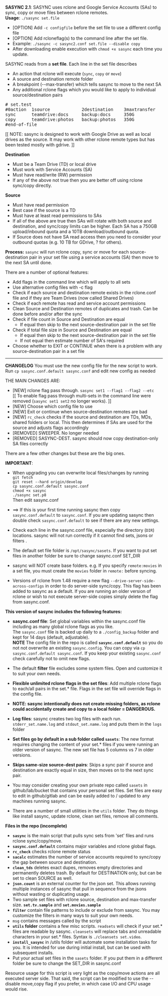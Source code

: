 **SASYNC 2.1**:   SASYNC uses rclone and Google Service Accounts (SAs) to sync, copy or move files between rclone remotes.  
**Usage**:  `./sasync set.file`
- [OPTION] Add `-c configfile` before the set file to use a different config file  
- [OPTION] Add rcloneflag(s) to the command line after the set file.
- Example: `./sasync -c sasync2.conf set.file --disable copy`
- After downloading enable execution with `chmod +x sasync` each time you update.  

SASYNC reads from a **set file**. Each line in the set file describes 
- An action that rclone will execute (`sync`, `copy` or `move`)
- A source and destination remote folder
- A breakpoint (--max-transfer) which tells sasync to move to the next SA
- Any additional rclone flags which you would like to apply to individual source/destination pairs
<pre>
# set.test
#0action  1source            2destination    3maxtransfer   4rcloneflags
sync      teamdrive:docs     backup:docs     350G
copy      teamdrive:photos   backup:photos   350G           --transfers=8
#end-of-file
</pre>

[[ NOTE: sasync is designed to work with Google Drive as well as local drives as the source. It may work with other rclone remote types but has been tested mostly with gdrive. ]]

**Destination** 
- Must be a Team Drive (TD) or local drive
- Must work with Service Accounts (SA) 
- Must have read/write (RW) permission
- If any of the above not true then you are better off using rclone sync/copy directly.

**Source** 
- Must have read permission 
- Best case if the source is a TD
- Must have at least read permissions to SAs
- If all of the above are true then SAs will rotate with both source and destination, and sync/copy limits can be higher. Each SA has a 750GB upload/inbound quota and a 10TB download/outbound quota.
- If Source does not have SA read access then you need to consider your outbound quotas (e.g. 10 TB for GDrive, ? for others).

**Process:**  `sasync` will run rclone copy, sync or move for each source-destination pair in your set file using a service accounts (SA)
then move to the next SA until done.

There are a number of optional features:
- Add flags in the command line which will apply to all sets
- Use alternative config files with -c flag
- Check if each source and destination remote exists in the rclone.conf file and if they are Team Drives (now called Shared Drives)
- Check if each remote has read and service account permissions
- Clean Source and Destination remotes of duplicates and trash. Can be done before and/or after the sync
- Check if file count in Source and Destination are equal
  - If equal then skip to the next source-destination pair in the set file
- Check if total file size in Source and Destination are equal
  - If equal then skip to the next source-destination pair in the set file
  - If not equal then estimate number of SA's required
- Choose whether to EXIT or CONTINUE when there is a problem with any source-destination pair in a set file


---
**CHANGELOG**
You must use the new config file for the new script to work. Run `cp sasync.conf.default sasync.conf` and edit new config as needed    

THE MAIN CHANGES ARE:    
- [NEW] rclone flag pass through. `sasync set1 --flag1 --flag2 --etc`  
   [[ To enable flag pass through multi-sets in the command line were removed (`sasync set1 set2` no longer works). ]]    
- [NEW] Choose which config file to use
- [NEW] Exit or continue when source-destination remotes are bad
- [NEW] `rc_check` checks if the source and destination are TDs, MDs, shared folders or local. This then determines if SAs are used for the source and adjusts flags accordingly
- [REMOVED] SWEEPER. No longer needed   
- [REMOVED] SASYNC-DEST. sasync should now copy destination-only SA files correctly     

There are a few other changes but these are the big ones.    

**IMPORTANT**:   

- When upgrading you can overwrite local files/changes by running  
  `git fetch`  
  `git reset --hard origin/develop`  
  `cp sasync.conf.default sasync.conf`  
  `chmod +x sasync`  
  `./sasync set.p8`  
  Then edit sasync.conf 

- ==>  If this is your first time running sasync then copy `sasync.conf.default` to `sasync.conf`. If you are updating sasync then double check `sasync.conf.default` to see if there are any new settings.   

- Check each line in the sasync.conf file, especially the directory (`DIR`) locations. sasync will not run correctly if it cannot find sets, jsons or filters .    

- The default set file folder is `/opt/sasync/sasets`. If you want to put set files in another folder be sure to change sasync.conf SET_DIR    

- sasync will NOT create base folders. e.g. If you specify `remote:movies` in a set file, you must create the `movies` folder in `remote:` before syncing.    

- Versions of rclone from 1.48 require a new flag `--drive-server-side-across-configs` in order to do server-side sync/copy. This flag has been added to sasync as a default. If you are running an older version of rclone or wish to not execute server-side copies simply delete the flag from sasync.conf.  

**This version of sasync includes the following features:**

*  **sasync.conf file**:  Set global variables within the sasync.conf file including as many global rclone flags as you like.   
The `sasync.conf` file is backed up daily to a `./config_backup` folder and kept for 14 days (default, adjustable).    
**NOTE** The config file in the repo is called **`sasync.conf.default`** so you do not not overwrite an existing `sasync.config`.
You can copy via `cp sasync.conf.default sasync.conf`. If you keep your existing `sasync.conf` check carefully not to omit new flags.     
*  The default **filter** file excludes some system files. Open and customize it to suit your own needs.

*  **Flexible unlimited rclone flags in the set files**:  Add multiple rclone flags to each/all pairs in the set.* file. Flags in the set file will override
flags in the config file.

* **NOTE: sasync intentionally does not create missing folders, as rclone could accidentally create and copy to a local folder = DANGEROUS.**

*  **Log files**:  sasync creates two log files with each run. `stderr_set.name.log` and `stdout_set.name.log` and puts them in the `logs` folder

*  **Set files go by default in a sub folder called `sasets`**:  The new format requires changing the content of your set.* files if you were
running an older version of sasync.  The new set file has 5 columns vs 7 in older versions.

*  **Skips same-size source-dest pairs**:  Skips a sync pair if source and destination are exactly equal in size, then moves on to the next sync pair.

*  You may consider creating your own private repo called `sasets` in github/lab/bucket that contains your personal set files. 
Set files are easy to edit in github/gitlab and can be easily added to / updated to any machines running sasync.

* There are a number of small utilities in the `utils` folder. They do things like install sasync, update rclone, clean set files, remove all comments.

**Files in the repo (incomplete)**
- **`sasync`** is the main script that pulls sync sets from 'set' files and runs rclone sync/copy/move.
- **`sasync.conf.default`** contains major variables and rclone global flags.
- **`rc_check`** checks rclone remote status
- **`sacalc`** estimates the number of service accounts required to sync/copy the gap between source and destination.
- **`clean_tds`** deletes exact dupes, removes empty directories and permanently deletes trash. By default for DESTINATION only, 
but can be set to clean SOURCE as well.
- **`json.count`** is an external counter for the json set. This allows running multiple instances of sasync that pull in 
sequence from the jsons without wasting or duplicating usage.
- Two sample set files with rclone source, destination and max-transfer size. **`set.tv.sample`** and **`set.movies.sample`**
- **`filter`** contain file patterns to include or exclude from sasync. You may customize the filters in many ways to suit your own needs.
- `msg` contains messages called by the script
- **`utils` folder** contains a few misc scripts. `readsets` will check if your set.* files are readable by sasync. `cleansets` will 
replace tabs and unreadable characters in your set.* files. Syntax is `./cleansets set.video`.
- **`install_sasync`** in /utils folder will automate some installation tasks for you. It is intended for use during initial install, but can be used with subsequent installs.
- Put your actual set files in the `sasets` folder. If you put them in a different folder be sure to change the SET_DIR in sasync.conf

Resource usage for this script is very light as the copy/move actions are all executed server side. That said, the script can be modified to use the
--disable move,copy flag if you prefer, in which case I/O and CPU usage would rise.

